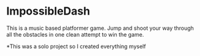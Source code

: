 # ImpossibleDash
This is a music based platformer game. Jump and shoot your way through all the obstacles in one clean attempt to win the game.

*This was a solo project so I created everything myself
